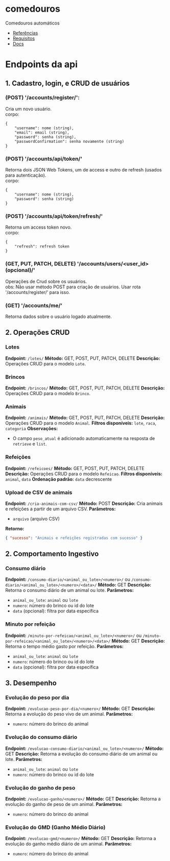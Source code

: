 # comedouros
Comedouros automáticos
- [Referências](https://docs.google.com/spreadsheets/d/15HQGgq4hI5UT0FyafI5cfC5hrJ-wvKuH/edit?gid=41191388#gid=41191388)
- [Requisitos](https://docs.google.com/document/d/1C0blKDuB74-u4f4hb53yxRGq7Ejbn0UwOHmLEz7ay6k/edit?tab=t.0)
- [Docs](https://drive.google.com/drive/folders/1Eoz59DTDh_xYlIQxQxaYbXVWdGcsk-re)

# Endpoints da api  

## 1. Cadastro, login, e CRUD de usuários  

### (POST) '/accounts/register/': 
Cria um novo usuário.  
corpo:
```
{
    "username": nome (string),
    "email": email (string),
    "password": senha (string),
    "passwordConfirmation": senha novamente (string)
}
```

### (POST) '/accounts/api/token/'
Retorna dois JSON Web Tokens, um de access e outro de refresh (usados para autenticação).  
corpo:
```
{
    "username": nome (string),
    "password": senha (string)
}
```

### (POST) '/accounts/api/token/refresh/'
Retorna um access token novo.  
corpo:
```
{
    "refresh": refresh token
}
```

### (GET, PUT, PATCH, DELETE) '/accounts/users/<user_id>(opcional)/'
Operações de Crud sobre os usuários.  
obs: Não usar método POST para criação de usuários. Usar rota '/accounts/register/' para isso.

### (GET) '/accounts/me/'
Retorna dados sobre o usuário logado atualmente.


## 2. Operações CRUD

### Lotes

**Endpoint:** `/lotes/`
**Método:** GET, POST, PUT, PATCH, DELETE
**Descrição:** Operações CRUD para o modelo `Lote`.

### Brincos

**Endpoint:** `/brincos/`
**Método:** GET, POST, PUT, PATCH, DELETE
**Descrição:** Operações CRUD para o modelo `Brinco`.

### Animais

**Endpoint:** `/animais/`
**Método:** GET, POST, PUT, PATCH, DELETE
**Descrição:** Operações CRUD para o modelo `Animal`.
**Filtros disponíveis:** `lote`, `raca`, `categoria`
**Observações:**

* O campo `peso_atual` é adicionado automaticamente na resposta de `retrieve` e `list`.

### Refeições

**Endpoint:** `/refeicoes/`
**Método:** GET, POST, PUT, PATCH, DELETE
**Descrição:** Operações CRUD para o modelo `Refeicao`.
**Filtros disponíveis:** `animal`, `data`
**Ordenação padrão:** `data` decrescente

### Upload de CSV de animais

**Endpoint:** `/cria-animais-com-csv/`
**Método:** POST
**Descrição:** Cria animais e refeições a partir de um arquivo CSV.
**Parâmetros:**

* `arquivo` (arquivo CSV)

**Retorno:**

```json
{ "sucesso": "Animais e refeições registradas com sucesso" }
```

## 2. Comportamento Ingestivo

### Consumo diário

**Endpoint:** `/consumo-diario/<animal_ou_lote>/<numero>/` ou `/consumo-diario/<animal_ou_lote>/<numero>/<data>/`
**Método:** GET
**Descrição:** Retorna o consumo diário de um animal ou lote.
**Parâmetros:**

* `animal_ou_lote`: `animal` ou `lote`
* `numero`: número do brinco ou id do lote
* `data` (opcional): filtra por data específica

### Minuto por refeição

**Endpoint:** `/minuto-por-refeicao/<animal_ou_lote>/<numero>/` ou `/minuto-por-refeicao/<animal_ou_lote>/<numero>/<data>/`
**Método:** GET
**Descrição:** Retorna o tempo médio gasto por refeição.
**Parâmetros:**

* `animal_ou_lote`: `animal` ou `lote`
* `numero`: número do brinco ou id do lote
* `data` (opcional): filtra por data específica

## 3. Desempenho

### Evolução do peso por dia

**Endpoint:** `/evolucao-peso-por-dia/<numero>/`
**Método:** GET
**Descrição:** Retorna a evolução do peso vivo de um animal.
**Parâmetros:**

* `numero`: número do brinco do animal

### Evolução do consumo diário

**Endpoint:** `/evolucao-consumo-diario/<animal_ou_lote>/<numero>/`
**Método:** GET
**Descrição:** Retorna a evolução do consumo diário de um animal ou lote.
**Parâmetros:**

* `animal_ou_lote`: `animal` ou `lote`
* `numero`: número do brinco ou id do lote

### Evolução do ganho de peso

**Endpoint:** `/evolucao-ganho/<numero>/`
**Método:** GET
**Descrição:** Retorna a evolução do ganho de peso de um animal.
**Parâmetros:**

* `numero`: número do brinco do animal

### Evolução do GMD (Ganho Médio Diário)

**Endpoint:** `/evolucao-gmd/<numero>/`
**Método:** GET
**Descrição:** Retorna a evolução do ganho médio diário de um animal.
**Parâmetros:**

* `numero`: número do brinco do animal


